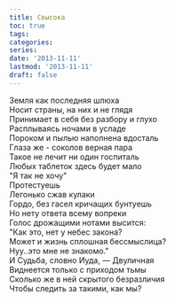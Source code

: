 ```yaml
---
title: Свысока
toc: true
tags:
categories:
series:
date: '2013-11-11'
lastmod: '2013-11-11'
draft: false
---
```


<!--more-->

Земля как последняя шлюха \
Носит страны, на них и не глядя \
Принимает в себя без разбору и глухо \
Расплываясь ночами в усладе \
Пороком и пылью наполнена вдосталь \
Глаза же - соколов верная пара \
Такое не лечит ни один госпиталь \
Любых таблеток здесь будет мало \
"Я так не хочу" \
Протестуешь \
Легонько сжав кулаки \
Гордо, без гасел кричащих бунтуешь \
Но нету ответа всему вопреки \
Голос дрожащими нотами высится: \
"Как это, нет у небес закона? \
Может и жизнь сплошная бессмыслица? \
Нуу..это мне не знакомо." \
И Судьба, словно Иуда, — Двуличная \
Виднеется только с приходом тьмы \
Сколько же в ней скрытого безразличия \
Чтобы следить за такими, как мы?

